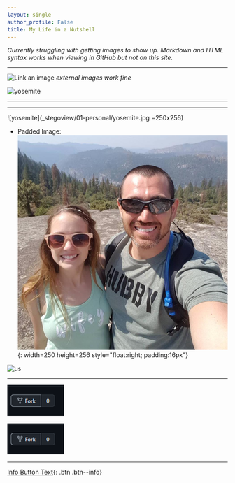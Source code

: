 ```yaml
---
layout: single
author_profile: False
title: My Life in a Nutshell
---
```


*Currently struggling with getting images to show up. Markdown and HTML syntax works when viewing in GitHub but not on this site.* 

- - -

![Link an image](https://docs.microsoft.com/learn/azure-devops/shared/media/mara.png)
*external images work fine*

![yosemite](01-personal/yosemite.jpg)

- - -
- - -

![yosemite](_stegoview/01-personal/yosemite.jpg =250x256)

- Padded Image:
![yosemite-pad](_stegoview/01-personal/yosemite.jpg){: width=250 height=256 style="float:right; padding:16px"}


<img src="_stegoview/howto-fork" alt="us" title="Yosemite" width="250" height="256"/>

- - -

<img src="_stegoview/howto-fork.png"/>

![png-test](_stegoview/howto-fork.png)

- - -

[Info Button Text](#link){: .btn .btn--info}









